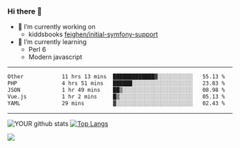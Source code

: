 ### Hi there 👋

- 🔭 I’m currently working on
  - kiddsbooks [feighen/initial-symfony-support](https://github.com/noondaysun/kiddsbooks.com/tree/feighen/initial-symfony-support)
- 🌱 I’m currently learning
  - Perl 6
  - Modern javascript

---
<!--START_SECTION:waka-->

```txt
Other            11 hrs 13 mins  █████████████▓░░░░░░░░░░░   55.13 %
PHP              4 hrs 51 mins   ██████░░░░░░░░░░░░░░░░░░░   23.83 %
JSON             1 hr 49 mins    ██▒░░░░░░░░░░░░░░░░░░░░░░   08.98 %
Vue.js           1 hr 2 mins     █▒░░░░░░░░░░░░░░░░░░░░░░░   05.13 %
YAML             29 mins         ▓░░░░░░░░░░░░░░░░░░░░░░░░   02.43 %
```

<!--END_SECTION:waka-->
---
![YOUR github stats](https://github-readme-stats.vercel.app/api?username=noondaysun&show_icons=true&theme=onedark) [![Top Langs](https://github-readme-stats.vercel.app/api/top-langs/?username=noondaysun&layout=compact&theme=onedark)](https://github.com/anuraghazra/github-readme-stats)

[<img src="https://img.shields.io/badge/linkedin-%230077B5.svg?&style=for-the-badge&logo=linkedin&logoColor=white" />](https://www.linkedin.com/in/feighen-oosterbroek-9630a514a/)

<!--
**noondaysun/noondaysun** is a ✨ _special_ ✨ repository because its `README.md` (this file) appears on your GitHub profile.

Here are some ideas to get you started:

- 🔭 I’m currently working on ...
- 🌱 I’m currently learning ...
- 👯 I’m looking to collaborate on ...
- 🤔 I’m looking for help with ...
- 💬 Ask me about ...
- 📫 How to reach me: ...
- 😄 Pronouns: ...
- ⚡ Fun fact: ...
-->
